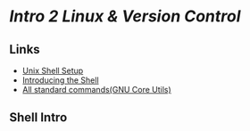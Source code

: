 
# *Intro 2 Linux & Version Control*

## Links
* [Unix Shell Setup](http://swcarpentry.github.io/shell-novice/setup.html)
* [Introducing the Shell](http://swcarpentry.github.io/shell-novice/setup.html)
* [All standard commands(GNU Core Utils)](http://www.gnu.org/software/coreutils/manual/html_node/index.html)

## Shell Intro

